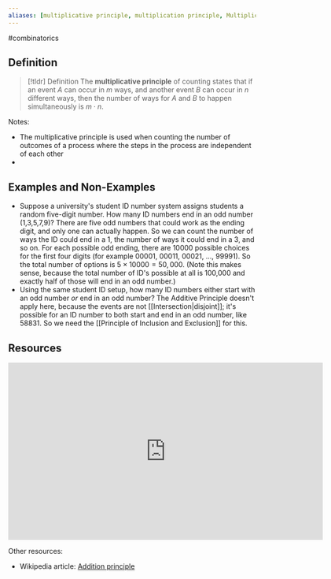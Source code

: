 ```yaml
---
aliases: [multiplicative principle, multiplication principle, Multiplication Principle]
--- 
```


#combinatorics

## Definition 

> [!tldr] Definition
> The **multiplicative principle** of counting states that if an event $A$ can occur in $m$ ways, and another event $B$ can occur in $n$ different ways, then the number of ways for $A$ and $B$ to happen simultaneously is $m \cdot n$. 

Notes: 
* The multiplicative principle is used when counting the number of outcomes of a process where the steps in the process are independent of each other
*

## Examples and Non-Examples

- Suppose a university's student ID number system assigns students a random five-digit number. How many ID numbers end in an odd number (1,3,5,7,9)? There are five odd numbers that could work as the ending digit, and only one can actually happen. So we can count the number of ways the ID could end in a 1, the number of ways it could end in a 3, and so on. For each possible odd ending, there are 10000 possible choices for the first four digits (for example 00001, 00011, 00021, ..., 99991). So the total number of options is $5 \times 10000 = 50,000$. (Note this makes sense, because the total number of ID's possible at all is 100,000 and exactly half of those will end in an odd number.)
- Using the same student ID setup, how many ID numbers either start with an odd number *or* end in an odd number? The Additive Principle doesn't apply here, because the events are not [[Intersection|disjoint]]; it's possible for an ID number to both start and end in an odd number, like 58831. So we need the [[Principle of Inclusion and Exclusion]] for this. 


## Resources 

<iframe title="vimeo-player" src="https://player.vimeo.com/video/618309204?h=17b1d061c9" width="640" height="360" frameborder="0"    allowfullscreen></iframe>

Other resources: 
- Wikipedia article: [Addition principle](https://en.wikipedia.org/wiki/Addition_principle)
